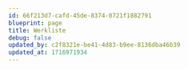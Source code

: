 ```yaml
---
id: 66f213d7-cafd-45de-8374-0721f1882791
blueprint: page
title: Werkliste
debug: false
updated_by: c2f8321e-be41-4d83-b9ee-8136dba46b39
updated_at: 1716971934
---
```

